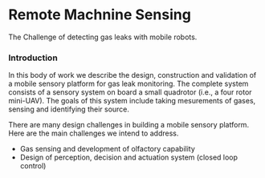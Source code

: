 # Remote Machnine Sensing
The Challenge of detecting gas leaks with mobile robots.

### Introduction
In this body of work we describe the design, construction and validation of a mobile sensory platform for gas leak monitoring. The complete system consists of a sensory system on board a small quadrotor (i.e., a four rotor mini-UAV). The goals of this system include taking mesurements of gases, sensing and identifying their source. 

There are many design challenges in building a mobile sensory platform. Here are the main challenges we intend to address.

- Gas sensing and development of olfactory capability
- Design of perception, decision and actuation system (closed loop control)



